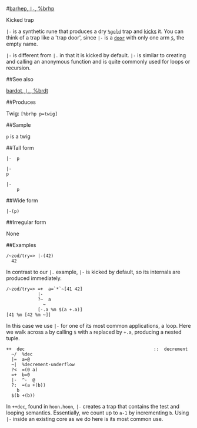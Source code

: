#[barhep, `|-`, %brhp](#brhp)

Kicked trap

`|-` is a synthetic rune that produces a dry [`%gold`]() trap and [kicks]() it. You can think of a trap like a 'trap door', since `|-` is a [`door`]() with only one arm [`$`](), the empty name. 

`|-` is different from `|.` in that it is kicked by default. `|-` is similar to creating and calling an anonymous function and is quite commonly used for loops or recursion.

##See also 

[bardot, `|.`, %brdt](#brdt)

##Produces

Twig: `[%brhp p=twig]`

##Sample

`p` is a twig

##Tall form

    |-  p

    |-
    p

    |-
        p

##Wide form

    |-(p)

##Irregular form

None

##Examples

    /~zod/try=> |-(42)
      42

In contrast to our `|.` example, `|-` is kicked by default, so its internals are produced immediately.

    /~zod/try=> =+  a=`*`~[41 42]
                |-
                ?~  a
                  ~
                [-.a %m $(a +.a)]
    [41 %m [42 %m ~]]

In this case we use `|-` for one of its most common applications, a loop. Here we walk across `a` by calling `$` with `a` replaced by `+.a`, producing a nested tuple. 

    ++  dec                                                 ::  decrement
      ~/  %dec
      |=  a=@
      ~|  %decrement-underflow
      ?<  =(0 a)
      =+  b=0
      |-  ^-  @
      ?:  =(a +(b))
        b
      $(b +(b))

In `++dec`, found in `hoon.hoon`, `|-` creates a trap that contains the test and looping semantics. Essentially, we count up to `a-1` by incrementing `b`. Using `|-` inside an existing core as we do here is its most common use.
